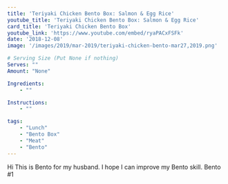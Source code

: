 ```yaml
---
title: 'Teriyaki Chicken Bento Box: Salmon & Egg Rice'
youtube_title: 'Teriyaki Chicken Bento Box: Salmon & Egg Rice'
card_title: 'Teriyaki Chicken Bento Box'
youtube_link: 'https://www.youtube.com/embed/ryaPACxFSFk'
date: '2018-12-08'
image: '/images/2019/mar-2019/teriyaki-chicken-bento-mar27,2019.png'

# Serving Size (Put None if nothing)
Serves: ""
Amount: "None"

Ingredients:
    - ""

Instructions:
    - ""

tags:
    - "Lunch"
    - "Bento Box"
    - "Meat"
    - "Bento"
---
```


Hi This is Bento for my husband. I hope I can improve my Bento skill. Bento #1
